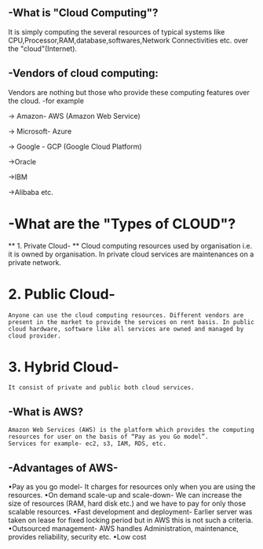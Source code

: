 ## -What is "Cloud Computing"?

It is simply computing the several resources of typical systems like CPU,Processor,RAM,database,softwares,Network Connectivities etc. over the "cloud"(Internet).

## -Vendors of cloud computing:

Vendors are nothing but those who provide these computing features over the cloud. 
 -for example
 
   -> Amazon- AWS (Amazon Web Service)
   
   -> Microsoft- Azure
   
   -> Google - GCP (Google Cloud Platform)  
   
   ->Oracle
   
   ->IBM
   
   ->Alibaba etc.

# -What are the "Types of CLOUD"?
** 1. Private Cloud- **
	Cloud computing resources used by organisation i.e. it is owned by organisation. In private cloud services are maintenances on a private network.
# 2. Public Cloud-
	Anyone can use the cloud computing resources. Different vendors are present in the market to provide the services on rent basis. In public cloud hardware, software like all services are owned and managed by cloud provider.
# 3. Hybrid Cloud-
	It consist of private and public both cloud services.
## -What is AWS?
	Amazon Web Services (AWS) is the platform which provides the computing resources for user on the basis of “Pay as you Go model”.
	Services for example- ec2, s3, IAM, RDS, etc.

## -Advantages of AWS-
•Pay as you go model- 
It charges for resources only when you are using the resources.
•On demand scale-up and scale-down-
	We can increase the size of resources (RAM, hard disk etc.) and we have to pay for only those scalable resources.
•Fast development and deployment-
	Earlier server was taken on lease for fixed locking period but in AWS this is not such  a criteria.
•Outsourced management-
	AWS handles Administration, maintenance, provides reliability, security etc.
•Low cost 
